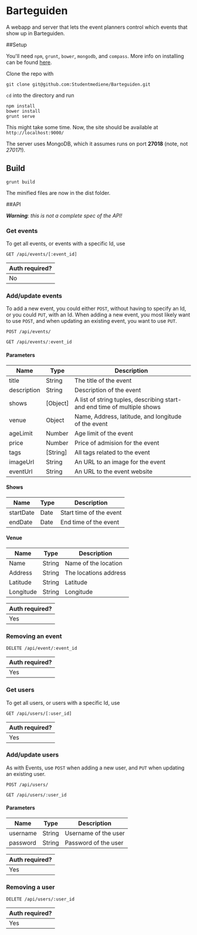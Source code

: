 Barteguiden
======================

A webapp and server that lets the event planners control which events that show up in Barteguiden.

##Setup

You'll need `npm`, `grunt`, `bower`, `mongodb`, and `compass`. More info on installing can be found [here](http://www.google.com).

Clone the repo with

    git clone git@github.com:Studentmediene/Barteguiden.git

`cd` into the directory and run

    npm install
    bower install
    grunt serve

This might take some time. Now, the site should be available at `http://localhost:9000/`

The server uses MongoDB, which it assumes runs on port __27018__ (note, not _27017_!).

## Build

    grunt build

The minified files are now in the dist folder.

##API

_**Warning**: this is not a complete spec of the API!_

### Get events

To get all events, or events with a specific Id, use

```
GET /api/events/[:event_id]
```

| Auth required? |
|----------------|
|  No            |


### Add/update events

To add a new event, you could either `POST`, without having to specify an Id,
or you could `PUT`, with an Id. When adding a new event, you most likely want
to use `POST`, and when updating an existing event, you want to use `PUT`.

```
POST /api/events/
```

```
GET /api/events/:event_id
```

#### Parameters

| Name   | Type   |  Description           |
|--------|--------|------------------------|
| title  | String | The title of the event |
| description | String | Description of the event |
| shows | [Object] | A list of string tuples, describing start- and end time of multiple shows |
| venue | Object | Name, Address, latitude, and longitude of the event |
| ageLimit | Number | Age limit of the event |
| price | Number | Price of admision for the event |
| tags | [String] | All tags related to the event |
| imageUrl | String | An URL to an image for the event |
| eventUrl | String | An URL to the event website |

#### Shows

| Name | Type | Description |
|------|------|-------------|
| startDate | Date | Start time of the event |
| endDate | Date | End time of the event |

#### Venue

| Name | Type | Description |
|------|------|-------------|
| Name | String | Name of the location | 
| Address | String | The locations address |
| Latitude | String | Latitude |
| Longitude | String | Longitude |

| Auth required? |
|----------------|
|  Yes           |

### Removing an event

```
DELETE /api/event/:event_id
```

| Auth required? |
|----------------|
|  Yes           |

### Get users

To get all users, or users with a specific Id, use

```
GET /api/users/[:user_id]
```

| Auth required? |
|----------------|
|  Yes           |


### Add/update users
 
As with Events, use `POST` when adding a new user, and `PUT` when updating an
existing user.

```
POST /api/users/
```

```
GET /api/users/:user_id
```

#### Parameters

| Name   | Type   |  Description           |
|--------|--------|------------------------|
| username  | String | Username of the user |
| password | String | Password of the user |

| Auth required? |
|----------------|
|  Yes           |


### Removing  a user

```
DELETE /api/users/:user_id
```

| Auth required? |
|----------------|
|  Yes           |

